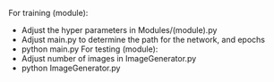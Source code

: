 For training (module):
  - Adjust the hyper parameters in Modules/(module).py
  - Adjust main.py to determine the path for the network, and epochs
  - python main.py
For testing (module):
  - Adjust number of images in ImageGenerator.py
  - python ImageGenerator.py
